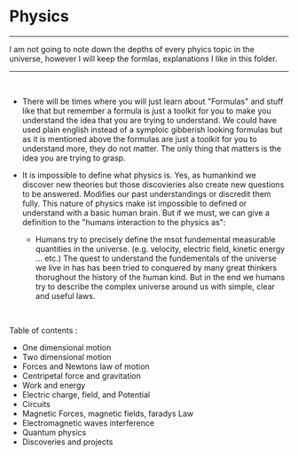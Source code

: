 # Physics

---

I am not going to note down the depths of every phyics topic in the universe, however I will keep the formlas, explanations I like in this folder.

---

<br>

- There will be times where you will just learn about "Formulas" and stuff like that but remember a formula is just a toolkit for you to make you understand the idea that you are trying to understand. We could have used plain english instead of a symploic gibberish looking formulas but as it is mentioned above the formulas are just a toolkit for you to understand more, they do not matter. The only thing that matters is the idea you are trying to grasp.

- It is impossible to define what physics is. Yes, as humankind we discover new theories but those discovieries also create new questions to be answered. Modifies our past understandings or discredit them fully. This nature of physics make ist impossible to defined or understand with a basic human brain. But if we must, we can give a definition to the "humans interaction to the physics as":
  - Humans try to precisely define the msot fundemental measurable quantities in the universe. (e.g. velocity, electric field, kinetic energy ... etc.) The quest to understand the fundementals of the universe we live in has has been tried to conquered by many great thinkers thorughout the history of the human kind. But in the end we humans try to describe the complex universe around us with simple, clear and useful laws.

 <br>

 Table of contents :
 - One dimensional motion
 - Two dimensional motion
 - Forces and Newtons law of motion
 - Centripetal force and gravitation
 - Work and energy
 - Electric charge, field, and Potential
 - Circuits
 - Magnetic Forces, magnetic fields, faradys Law
 - Electromagnetic waves interference
 - Quantum physics
 - Discoveries and projects
